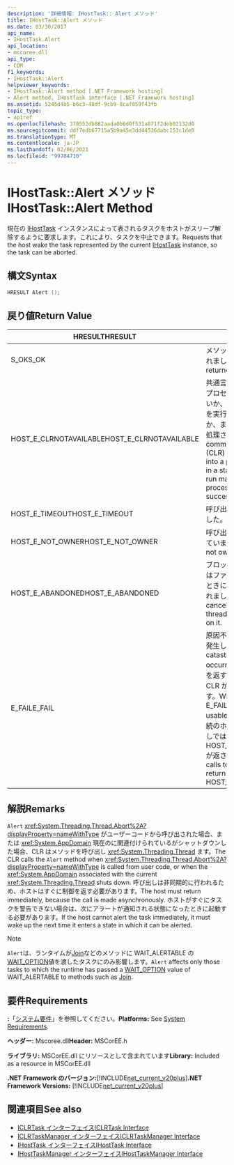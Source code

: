```yaml
---
description: '詳細情報: IHostTask:: Alert メソッド'
title: IHostTask::Alert メソッド
ms.date: 03/30/2017
api_name:
- IHostTask.Alert
api_location:
- mscoree.dll
api_type:
- COM
f1_keywords:
- IHostTask::Alert
helpviewer_keywords:
- IHostTask::Alert method [.NET Framework hosting]
- Alert method, IHostTask interface [.NET Framework hosting]
ms.assetid: 5245d4b5-b6c3-48df-9cb9-8caf059f43fb
topic_type:
- apiref
ms.openlocfilehash: 378552db882aada0b6d0f531a871f2deb02132d0
ms.sourcegitcommit: ddf7edb67715a5b9a45e3dd44536dabc153c1de0
ms.translationtype: MT
ms.contentlocale: ja-JP
ms.lasthandoff: 02/06/2021
ms.locfileid: "99784710"
---
```

# <a name="ihosttaskalert-method"></a><span data-ttu-id="cded9-103">IHostTask::Alert メソッド</span><span class="sxs-lookup"><span data-stu-id="cded9-103">IHostTask::Alert Method</span></span>

<span data-ttu-id="cded9-104">現在の [IHostTask](ihosttask-interface.md) インスタンスによって表されるタスクをホストがスリープ解除するように要求します。これにより、タスクを中止できます。</span><span class="sxs-lookup"><span data-stu-id="cded9-104">Requests that the host wake the task represented by the current [IHostTask](ihosttask-interface.md) instance, so the task can be aborted.</span></span>  
  
## <a name="syntax"></a><span data-ttu-id="cded9-105">構文</span><span class="sxs-lookup"><span data-stu-id="cded9-105">Syntax</span></span>  
  
```cpp  
HRESULT Alert ();  
```  
  
## <a name="return-value"></a><span data-ttu-id="cded9-106">戻り値</span><span class="sxs-lookup"><span data-stu-id="cded9-106">Return Value</span></span>  
  
|<span data-ttu-id="cded9-107">HRESULT</span><span class="sxs-lookup"><span data-stu-id="cded9-107">HRESULT</span></span>|<span data-ttu-id="cded9-108">説明</span><span class="sxs-lookup"><span data-stu-id="cded9-108">Description</span></span>|  
|-------------|-----------------|  
|<span data-ttu-id="cded9-109">S_OK</span><span class="sxs-lookup"><span data-stu-id="cded9-109">S_OK</span></span>|<span data-ttu-id="cded9-110">メソッドから正常に値が返されました。</span><span class="sxs-lookup"><span data-stu-id="cded9-110">The method returned successfully.</span></span>|  
|<span data-ttu-id="cded9-111">HOST_E_CLRNOTAVAILABLE</span><span class="sxs-lookup"><span data-stu-id="cded9-111">HOST_E_CLRNOTAVAILABLE</span></span>|<span data-ttu-id="cded9-112">共通言語ランタイム (CLR) がプロセスに読み込まれていないか、CLR がマネージコードを実行できない状態であるか、または呼び出しが正常に処理されていません。</span><span class="sxs-lookup"><span data-stu-id="cded9-112">The common language runtime (CLR) has not been loaded into a process, or the CLR is in a state in which it cannot run managed code or process the call successfully.</span></span>|  
|<span data-ttu-id="cded9-113">HOST_E_TIMEOUT</span><span class="sxs-lookup"><span data-stu-id="cded9-113">HOST_E_TIMEOUT</span></span>|<span data-ttu-id="cded9-114">呼び出しがタイムアウトしました。</span><span class="sxs-lookup"><span data-stu-id="cded9-114">The call timed out.</span></span>|  
|<span data-ttu-id="cded9-115">HOST_E_NOT_OWNER</span><span class="sxs-lookup"><span data-stu-id="cded9-115">HOST_E_NOT_OWNER</span></span>|<span data-ttu-id="cded9-116">呼び出し元がロックを所有していません。</span><span class="sxs-lookup"><span data-stu-id="cded9-116">The caller does not own the lock.</span></span>|  
|<span data-ttu-id="cded9-117">HOST_E_ABANDONED</span><span class="sxs-lookup"><span data-stu-id="cded9-117">HOST_E_ABANDONED</span></span>|<span data-ttu-id="cded9-118">ブロックされたスレッドまたはファイバーが待機しているときに、イベントが取り消されました。</span><span class="sxs-lookup"><span data-stu-id="cded9-118">An event was canceled while a blocked thread or fiber was waiting on it.</span></span>|  
|<span data-ttu-id="cded9-119">E_FAIL</span><span class="sxs-lookup"><span data-stu-id="cded9-119">E_FAIL</span></span>|<span data-ttu-id="cded9-120">原因不明の致命的なエラーが発生しました。</span><span class="sxs-lookup"><span data-stu-id="cded9-120">An unknown catastrophic failure occurred.</span></span> <span data-ttu-id="cded9-121">メソッドが E_FAIL を返すと、そのプロセス内で CLR が使用できなくなります。</span><span class="sxs-lookup"><span data-stu-id="cded9-121">When a method returns E_FAIL, the CLR is no longer usable within the process.</span></span> <span data-ttu-id="cded9-122">後続のホストメソッドの呼び出しでは HOST_E_CLRNOTAVAILABLE が返されます。</span><span class="sxs-lookup"><span data-stu-id="cded9-122">Subsequent calls to hosting methods return HOST_E_CLRNOTAVAILABLE.</span></span>|  
  
## <a name="remarks"></a><span data-ttu-id="cded9-123">解説</span><span class="sxs-lookup"><span data-stu-id="cded9-123">Remarks</span></span>  

 <span data-ttu-id="cded9-124">`Alert` <xref:System.Threading.Thread.Abort%2A?displayProperty=nameWithType> がユーザーコードから呼び出された場合、または <xref:System.AppDomain> 現在のに関連付けられているがシャットダウンした場合、CLR はメソッドを呼び出し <xref:System.Threading.Thread> ます。</span><span class="sxs-lookup"><span data-stu-id="cded9-124">The CLR calls the `Alert` method when <xref:System.Threading.Thread.Abort%2A?displayProperty=nameWithType> is called from user code, or when the <xref:System.AppDomain> associated with the current <xref:System.Threading.Thread> shuts down.</span></span> <span data-ttu-id="cded9-125">呼び出しは非同期的に行われるため、ホストはすぐに制御を返す必要があります。</span><span class="sxs-lookup"><span data-stu-id="cded9-125">The host must return immediately, because the call is made asynchronously.</span></span> <span data-ttu-id="cded9-126">ホストがすぐにタスクを警告できない場合は、次にアラートが通知される状態になったときに起動する必要があります。</span><span class="sxs-lookup"><span data-stu-id="cded9-126">If the host cannot alert the task immediately, it must wake up the next time it enters a state in which it can be alerted.</span></span>  
  
> [!NOTE]
> <span data-ttu-id="cded9-127">`Alert`は、ランタイムが[Join](ihosttask-join-method.md)などのメソッドに WAIT_ALERTABLE の[WAIT_OPTION](wait-option-enumeration.md)値を渡したタスクにのみ影響します。</span><span class="sxs-lookup"><span data-stu-id="cded9-127">`Alert` affects only those tasks to which the runtime has passed a [WAIT_OPTION](wait-option-enumeration.md) value of WAIT_ALERTABLE to methods such as [Join](ihosttask-join-method.md).</span></span>  
  
## <a name="requirements"></a><span data-ttu-id="cded9-128">要件</span><span class="sxs-lookup"><span data-stu-id="cded9-128">Requirements</span></span>  

 <span data-ttu-id="cded9-129">**:**「[システム要件](../../get-started/system-requirements.md)」を参照してください。</span><span class="sxs-lookup"><span data-stu-id="cded9-129">**Platforms:** See [System Requirements](../../get-started/system-requirements.md).</span></span>  
  
 <span data-ttu-id="cded9-130">**ヘッダー:** Mscoree.dll</span><span class="sxs-lookup"><span data-stu-id="cded9-130">**Header:** MSCorEE.h</span></span>  
  
 <span data-ttu-id="cded9-131">**ライブラリ:** MSCorEE.dll にリソースとして含まれています</span><span class="sxs-lookup"><span data-stu-id="cded9-131">**Library:** Included as a resource in MSCorEE.dll</span></span>  
  
 <span data-ttu-id="cded9-132">**.NET Framework のバージョン:**[!INCLUDE[net_current_v20plus](../../../../includes/net-current-v20plus-md.md)]</span><span class="sxs-lookup"><span data-stu-id="cded9-132">**.NET Framework Versions:** [!INCLUDE[net_current_v20plus](../../../../includes/net-current-v20plus-md.md)]</span></span>  
  
## <a name="see-also"></a><span data-ttu-id="cded9-133">関連項目</span><span class="sxs-lookup"><span data-stu-id="cded9-133">See also</span></span>

- [<span data-ttu-id="cded9-134">ICLRTask インターフェイス</span><span class="sxs-lookup"><span data-stu-id="cded9-134">ICLRTask Interface</span></span>](iclrtask-interface.md)
- [<span data-ttu-id="cded9-135">ICLRTaskManager インターフェイス</span><span class="sxs-lookup"><span data-stu-id="cded9-135">ICLRTaskManager Interface</span></span>](iclrtaskmanager-interface.md)
- [<span data-ttu-id="cded9-136">IHostTask インターフェイス</span><span class="sxs-lookup"><span data-stu-id="cded9-136">IHostTask Interface</span></span>](ihosttask-interface.md)
- [<span data-ttu-id="cded9-137">IHostTaskManager インターフェイス</span><span class="sxs-lookup"><span data-stu-id="cded9-137">IHostTaskManager Interface</span></span>](ihosttaskmanager-interface.md)

